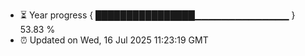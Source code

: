 - ⏳ Year progress { ████████████████▁▁▁▁▁▁▁▁▁▁▁▁▁▁ } 53.83 %
- ⏰ Updated on Wed, 16 Jul 2025 11:23:19 GMT

